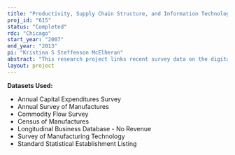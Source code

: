 ```yaml
---
title: "Productivity, Supply Chain Structure, and Information Technology Investment: Investigating Endogenous IT Investment by Firms"
proj_id: "615"
status: "Completed"
rdc: "Chicago"
start_year: "2007"
end_year: "2013"
pi: "Kristina S Steffenson McElheran"
abstract: "This research project links recent survey data on the digital economy with other Census Bureau datasets and with proprietary data to understand how productivity, supply chain structures, and investment in information technology (IT) are coevolving in the U.S. manufacturing sector.  It investigates the drivers of firm IT investment that are likely to be endogenous in standard models of how IT affects firm behavior. The primary outcome of this research and main benefit will be more accurate and more-nuanced estimates of firm populations that invest in IT, as well as insights into the characteristics and distributions of these different subpopulations in the U.S. manufacturing sector. Another central outcome will be an assessment of the quality and consistency of existing census data on the digital economy. Directly linking and comparing datasets, as well as improving the Census Bureau’s under-standing of the interaction between IT, the infrastructure needed to support e-business, and evolving supply chain relationships in the U.S. economy, will reveal observable patterns in nonresponse, highlight inconsistencies across surveys and years, verify the stability of important empirical relation-ships across time, and suggest ways to improve future surveys."
layout: project
---
```


**Datasets Used:**

  - Annual Capital Expenditures Survey 
  - Annual Survey of Manufactures 
  - Commodity Flow Survey 
  - Census of Manufactures 
  - Longitudinal Business Database - No Revenue 
  - Survey of Manufacturing Technology 
  - Standard Statistical Establishment Listing 

